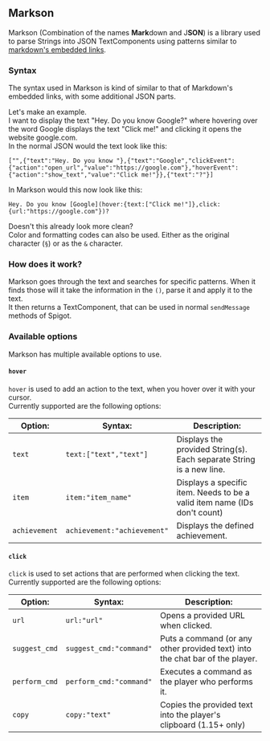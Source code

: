 [links]: https://github.com/adam-p/markdown-here/wiki/Markdown-Cheatsheet#links

## Markson
Markson (Combination of the names **Mark**down and J**SON**) is a library used to parse Strings into JSON TextComponents using patterns similar to [markdown's embedded links][links].

### Syntax
The syntax used in Markson is kind of similar to that of Markdown's embedded links, with some additional JSON parts.

Let's make an example.  
I want to display the text "Hey. Do you know Google?" where hovering over the word Google displays the text "Click me!" and clicking it opens the website google.com.  
In the normal JSON would the text look like this:  
```
["",{"text":"Hey. Do you know "},{"text":"Google","clickEvent":{"action":"open_url","value":"https://google.com"},"hoverEvent":{"action":"show_text","value":"Click me!"}},{"text":"?"}]
```

In Markson would this now look like this:  
```
Hey. Do you know [Google](hover:{text:["Click me!"]},click:{url:"https://google.com"})?
```

Doesn't this already look more clean?  
Color and formatting codes can also be used. Either as the original character (`§`) or as the `&` character.

### How does it work?
Markson goes through the text and searches for specific patterns. When it finds those will it take the information in the `()`, parse it and apply it to the text.  
It then returns a TextComponent, that can be used in normal `sendMessage` methods of Spigot.

### Available options
Markson has multiple available options to use.

#### `hover`
`hover` is used to add an action to the text, when you hover over it with your cursor.  
Currently supported are the following options:

| Option:       | Syntax:                     | Description:                                                              |
| ------------- | --------------------------- | ------------------------------------------------------------------------- |
| `text`        | `text:["text","text"]`      | Displays the provided String(s). Each separate String is a new line.      |
| `item`        | `item:"item_name"`          | Displays a specific item. Needs to be a valid item name (IDs don't count) |
| `achievement` | `achievement:"achievement"` | Displays the defined achievement.                                         |

#### `click`
`click` is used to set actions that are performed when clicking the text.  
Currently supported are the following options:

| Option:       | Syntax:                 | Description:                                                                 |
| ------------- | ----------------------- | ---------------------------------------------------------------------------- |
| `url`         | `url:"url"`             | Opens a provided URL when clicked.                                           |
| `suggest_cmd` | `suggest_cmd:"command"` | Puts a command (or any other provided text) into the chat bar of the player. |
| `perform_cmd` | `perform_cmd:"command"` | Executes a command as the player who performs it.                            |
| `copy`        | `copy:"text"`           | Copies the provided text into the player's clipboard (1.15+ only)            |
